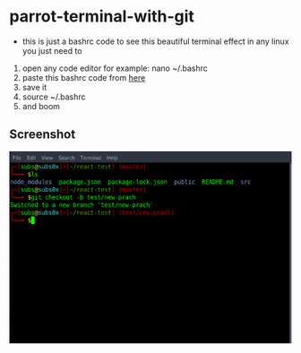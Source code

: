 # parrot-terminal-with-git
- this is just a bashrc code 
to see this beautiful terminal effect in any linux you just need to 
1. open any code editor for example:  nano ~/.bashrc
2. paste this bashrc code from <a href='./.bashrc' > here </a>
3. save it 
4. source ~/.bashrc
5. and boom

## Screenshot

<img src= './screenshot.png' >

